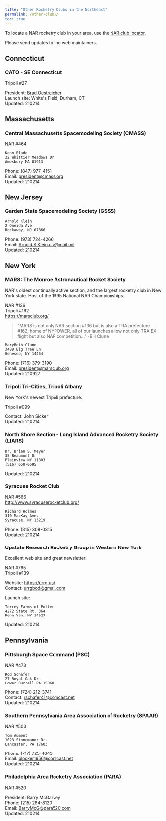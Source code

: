 ```yaml
---
title: "Other Rocketry Clubs in the Northeast"
permalink: /other-clubs/
toc: true
---
```


To locate a NAR rocketry club in your area, use the [NAR club locator](https://www.nar.org/find-a-local-club/nar-club-locator/).

Please send updates to the web maintainers.

## Connecticut

### CATO - SE Connecticut

Tripoli #27

President: [Brad Oestreicher](mailto:President@catorockets.org)  
Launch site: White's Field, Durham, CT  
Updated: 210214

## Massachusetts

### Central Massachusetts Spacemodeling Society (CMASS)

NAR #464

```address
Kenn Blade
32 Whittier Meadows Dr.
Amesbury MA 01913
```

Phone: (847) 977-4151  
Email: president@cmass.org  
Updated: 210214

## New Jersey

### Garden State Spacemodeling Society (GSSS)

```address
Arnold Klein
2 Oneida Ave
Rockaway, NJ 07866
```

Phone: (973) 724-4266  
Email: Arnold.S.Klein.civ@mail.mil  
Updated: 210214

## New York

### MARS: The Monroe Astronautical Rocket Society

NAR's oldest continually active section, and the largest rocketry club
in New York state.  Host of the 1995 National NAR Championships.

NAR #136  
Tripoli #162  
https://marsclub.org/  

> "MARS is not only NAR section #136 but is also a TRA prefecture #162,
> home of NYPOWER, all of our launches allow 
> not only TRA EX flight but also NAR competition…"
>   -Bill Clune

```addresss
MaryBeth Clune
3489 Big Tree Ln
Geneseo, NY 14454
```

Phone: (716) 379-3190  
Email: president@marsclub.org  
Updated: 210927  

### Tripoli Tri-Cities, Tripoli Albany

New York's newest Tripoli prefecture.

Tripoli #099

Contact: John Sicker  
Updated: 210214

### North Shore Section - Long Island Advanced Rocketry Society (LIARS)

```address
Dr. Brian S. Meyer
35 Beaumont Dr 
Plainview NY 11803
(516) 650-0595
```
Updated: 210214

### Syracuse Rocket Club

NAR #566  
http://www.syracuserocketclub.org/  

```address
Richard Holmes
310 MacKay Ave.
Syracuse, NY 13219
```
Phone: (315) 308-0315  
Updated: 210214  

### Upstate Research Rocketry Group in Western New York

Excellent web site and great newsletter!

NAR #765  
Tripoli #139  

Website: https://urrg.us/  
Contact: urrgbod@gmail.com  

Launch site:

```address
Torrey Farms of Potter
4272 State Rt. 364
Penn Yan, NY 14527
```

Updated: 210214

## Pennsylvania

### Pittsburgh Space Command (PSC)

NAR #473

```address
Rod Schafer
27 Royal Oak Dr
Lower Burrell PA 15068
```

Phone: (724) 212-3741  
Contact: rschafer41@comcast.net  
Updated: 210214  

### Southern Pennsylvania Area Association of Rocketry (SPAAR)

NAR #503

```address
Tom Aument
1023 Stonemanor Dr.
Lancaster, PA 17603
```

Phone: (717) 725-4643  
Email: blocker1956@comcast.net  
Updated: 210214  

### Philadelphia Area Rocketry Association (PARA)

NAR #520

President: Barry McGarvey  
Phone: (215) 284-8120  
Email: BarryMcG@para520.com  
Updated: 210214  

